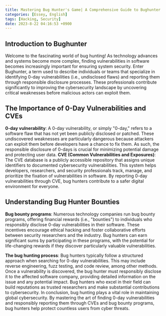 ```yaml
---
title: Mastering Bug Hunter's Game| A Comprehensive Guide to Bughunter
categories: [Essey, English]
tags: [Hacking, Security]
date: 2023-8-22 04:16:53 +0900
---
```



Introduction to Bughunter
------------------------

Welcome to the fascinating world of bug hunting! As technology advances and systems become more complex, finding vulnerabilities in software becomes increasingly important for ensuring system security. Enter Bughunter, a term used to describe individuals or teams that specialize in identifying 0-day vulnerabilities (i.e., undisclosed flaws) and reporting them through responsible disclosure processes. These professionals contribute significantly to improving the cybersecurity landscape by uncovering critical weaknesses before malicious actors can exploit them.

The Importance of 0-Day Vulnerabilities and CVEs
---------------------------------------------------
**0-day vulnerability**: A 0-day vulnerability, or simply "0-day," refers to a software flaw that has not yet been publicly disclosed or patched. These undiscovered weaknesses are particularly dangerous because attackers can exploit them before developers have a chance to fix them. As such, the responsible disclosure of 0-days is crucial for minimizing potential damage and protecting user data.
**CVE (Common Vulnerabilities and Exposures)**: The CVE database is a publicly accessible repository that assigns unique identifiers to documented cybersecurity vulnerabilities. This system helps developers, researchers, and security professionals track, manage, and prioritize the fixation of vulnerabilities in software. By reporting 0-day vulnerabilities through CVE, bug hunters contribute to a safer digital environment for everyone.

Understanding Bug Hunter Bounties
-------------------------------

**Bug bounty programs**: Numerous technology companies run bug bounty programs, offering financial rewards (i.e., "bounties") to individuals who responsibly disclose 0-day vulnerabilities in their software. These incentives encourage ethical hacking and foster collaborative efforts between security researchers and the industry. Bug hunters can earn significant sums by participating in these programs, with the potential for life-changing rewards if they discover particularly valuable vulnerabilities.

**The bug hunting process**: Bug hunters typically follow a structured approach when searching for 0-day vulnerabilities. This may include reverse engineering, fuzz testing, and code review, among other methods. Once a vulnerability is discovered, the bug hunter must responsibly disclose it to the affected software company, providing detailed information on the issue and any potential impact. Bug hunters who excel in their field can build reputations as trusted researchers and make substantial contributions to cybersecurity.
In conclusion, bug hunting plays a vital role in maintaining global cybersecurity. By mastering the art of finding 0-day vulnerabilities and responsibly reporting them through CVEs and bug bounty programs, bug hunters help protect countless users from cyber threats.